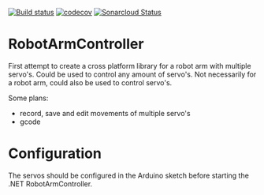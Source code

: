 [![Build status](https://ci.appveyor.com/api/projects/status/qkc463xscrkpd1sh/branch/master?svg=true)](https://ci.appveyor.com/project/jacobduijzer/robotarmcontroller/branch/master) [![codecov](https://codecov.io/gh/jacobduijzer/RobotArmController/branch/master/graph/badge.svg)](https://codecov.io/gh/jacobduijzer/RobotArmController) [![Sonarcloud Status](https://sonarcloud.io/api/project_badges/measure?project=jacobduijzer_RobotArmController&metric=alert_status)](https://sonarcloud.io/dashboard?id=jacobduijzer_RobotArmController)


# RobotArmController

First attempt to create a cross platform library for a robot arm with multiple servo's. Could be used to control
any amount of servo's. Not necessarily for a robot arm, could also be used to control servo's.

Some plans:

- record, save and edit movements of multiple servo's
- gcode

# Configuration

The servos should be configured in the Arduino sketch before starting the .NET RobotArmController.